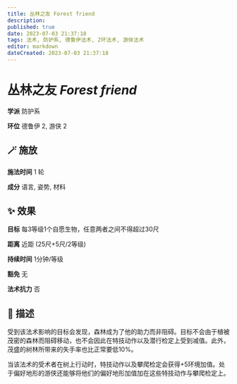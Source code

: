 ```yaml
---
title: 丛林之友 Forest friend
description: 
published: true
date: 2023-07-03 21:37:18
tags: 法术, 防护系, 德鲁伊法术, 2环法术, 游侠法术
editor: markdown
dateCreated: 2023-07-03 21:37:18
---
```


# **丛林之友** *Forest friend*

**学派** 防护系 

**环位** 德鲁伊 2, 游侠 2

## 🪄 施放

**施法时间** 1 轮

**成分** 语言, 姿势, 材料

## ✨ 效果 

**目标** 每3等级1个自愿生物，任意两者之间不得超过30尺 

**距离** 近距 (25尺+5尺/2等级)  

**持续时间** 1分钟/等级 

**豁免** 无

**法术抗力** 否

## 📖 描述

受到该法术影响的目标会发现，森林成为了他的助力而非阻碍。目标不会由于植被茂密的森林而阻碍移动，也不会因此在特技动作以及潜行检定上受到减值。此外，茂盛的树林所带来的失手率也比正常要低10%。

当该法术的受术者在树上行动时，特技动作以及攀爬检定会获得+5环境加值。处于偏好地形的游侠还能够将他们的偏好地形加值加在这些特技动作与攀爬检定上。
    